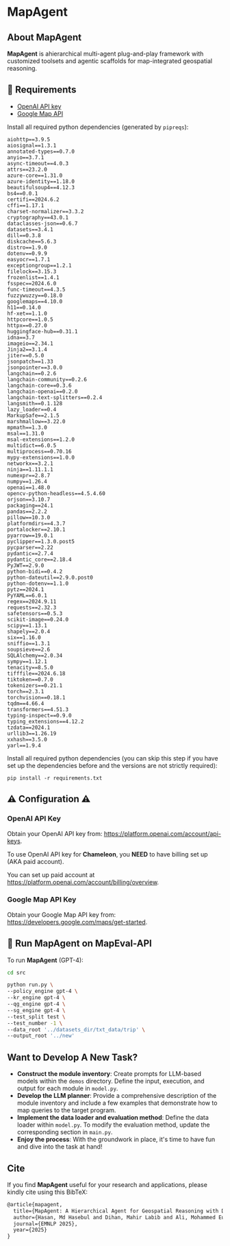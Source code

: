 # MapAgent


## About MapAgent

**MapAgent** is ahierarchical multi-agent plug-and-play framework with customized toolsets and
agentic scaffolds for map-integrated geospatial reasoning.

## 🐙 Requirements

- [OpenAI API key](https://platform.openai.com/account/api-keys)
- [Google Map API](https://developers.google.com/maps/get-started)

Install all required python dependencies (generated by `pipreqs`):

```
aiohttp==3.9.5
aiosignal==1.3.1
annotated-types==0.7.0
anyio==3.7.1
async-timeout==4.0.3
attrs==23.2.0
azure-core==1.31.0
azure-identity==1.18.0
beautifulsoup4==4.12.3
bs4==0.0.1
certifi==2024.6.2
cffi==1.17.1
charset-normalizer==3.3.2
cryptography==43.0.1
dataclasses-json==0.6.7
datasets==3.4.1
dill==0.3.8
diskcache==5.6.3
distro==1.9.0
dotenv==0.9.9
easyocr==1.7.1
exceptiongroup==1.2.1
filelock==3.15.3
frozenlist==1.4.1
fsspec==2024.6.0
func-timeout==4.3.5
fuzzywuzzy==0.18.0
googlemaps==4.10.0
h11==0.14.0
hf-xet==1.1.0
httpcore==1.0.5
httpx==0.27.0
huggingface-hub==0.31.1
idna==3.7
imageio==2.34.1
Jinja2==3.1.4
jiter==0.5.0
jsonpatch==1.33
jsonpointer==3.0.0
langchain==0.2.6
langchain-community==0.2.6
langchain-core==0.3.6
langchain-openai==0.2.0
langchain-text-splitters==0.2.4
langsmith==0.1.128
lazy_loader==0.4
MarkupSafe==2.1.5
marshmallow==3.22.0
mpmath==1.3.0
msal==1.31.0
msal-extensions==1.2.0
multidict==6.0.5
multiprocess==0.70.16
mypy-extensions==1.0.0
networkx==3.2.1
ninja==1.11.1.1
numexpr==2.8.7
numpy==1.26.4
openai==1.48.0
opencv-python-headless==4.5.4.60
orjson==3.10.7
packaging==24.1
pandas==2.2.2
pillow==10.3.0
platformdirs==4.3.7
portalocker==2.10.1
pyarrow==19.0.1
pyclipper==1.3.0.post5
pycparser==2.22
pydantic==2.7.4
pydantic_core==2.18.4
PyJWT==2.9.0
python-bidi==0.4.2
python-dateutil==2.9.0.post0
python-dotenv==1.1.0
pytz==2024.1
PyYAML==6.0.1
regex==2024.9.11
requests==2.32.3
safetensors==0.5.3
scikit-image==0.24.0
scipy==1.13.1
shapely==2.0.4
six==1.16.0
sniffio==1.3.1
soupsieve==2.6
SQLAlchemy==2.0.34
sympy==1.12.1
tenacity==8.5.0
tifffile==2024.6.18
tiktoken==0.7.0
tokenizers==0.21.1
torch==2.3.1
torchvision==0.18.1
tqdm==4.66.4
transformers==4.51.3
typing-inspect==0.9.0
typing_extensions==4.12.2
tzdata==2024.1
urllib3==1.26.19
xxhash==3.5.0
yarl==1.9.4

```

Install all required python dependencies (you can skip this step if you have set up the dependencies before and the versions are not strictly required):

```
pip install -r requirements.txt
```

## ⚠️ Configuration ⚠️

### OpenAI API Key

Obtain your OpenAI API key from: https://platform.openai.com/account/api-keys.

To use OpenAI API key for **Chameleon**, you **NEED** to have billing set up (AKA paid account).

You can set up paid account at https://platform.openai.com/account/billing/overview.

### Google Map API Key

Obtain your Google Map API key from: https://developers.google.com/maps/get-started.

## 🤖 Run MapAgent on MapEval-API

To run **MapAgent** (GPT-4):

```sh
cd src

python run.py \
--policy_engine gpt-4 \
--kr_engine gpt-4 \
--qg_engine gpt-4 \
--sg_engine gpt-4 \
--test_split test \
--test_number -1 \
--data_root '../datasets_dir/txt_data/trip' \
--output_root '../new'
```

## Want to Develop A New Task?

- **Construct the module inventory**: Create prompts for LLM-based models within the `demos` directory. Define the input, execution, and output for each module in `model.py`.
- **Develop the LLM planner**: Provide a comprehensive description of the module inventory and include a few examples that demonstrate how to map queries to the target program.
- **Implement the data loader and evaluation method**: Define the data loader within `model.py`. To modify the evaluation method, update the corresponding section in `main.py`.
- **Enjoy the process**: With the groundwork in place, it's time to have fun and dive into the task at hand!

## Cite

If you find **MapAgent** useful for your research and applications, please kindly cite using this BibTeX:

```latex
@article{mapagent,
  title={MapAgent: A Hierarchical Agent for Geospatial Reasoning with Dynamic Map Tool Integration},
  author={Hasan, Md Hasebul and Dihan, Mahir Labib and Ali, Mohammed Eunus and Parvez, Md Rizwan},
  journal={EMNLP 2025},
  year={2025}
}
```
